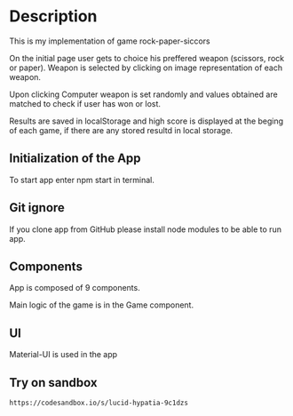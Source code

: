 # Description
This is my implementation of game rock-paper-siccors

On the initial page user gets to choice his preffered weapon (scissors, rock or paper). Weapon is selected by clicking on image representation of each weapon.

Upon clicking Computer weapon is set randomly and values obtained are matched to check if user has won or lost.

Results are saved in localStorage and high score is displayed at the beging of each game, if there are any stored resultd in local storage.

## Initialization of the App
To start app enter npm start in terminal.

## Git ignore
If you clone app from GitHub please install node modules to be able to run app.

## Components
App is composed of 9 components.

Main logic of the game is in the Game component.

## UI
Material-UI is used in the app

## Try on sandbox

```
https://codesandbox.io/s/lucid-hypatia-9c1dzs
```
